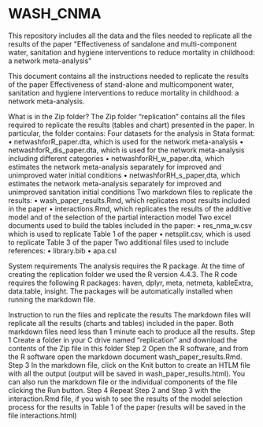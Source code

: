 # WASH_CNMA
This repository includes all the data and the files needed to replicate all the results of the paper "Effectiveness of sandalone and multi-component water, sanitation and hygiene interventions to reduce mortality in childhood: a network meta-analysis"

This document contains all the instructions needed to replicate the results of the paper Effectiveness of stand-alone and multicomponent water, sanitation and hygiene interventions to reduce mortality in childhood: a network meta-analysis.

What is in the Zip folder?
The Zip folder “replication” contains all the files required to replicate the results (tables and chart) presented in the paper. In particular, the folder contains:
Four datasets for the analysis in Stata format:
•	netwashforR_paper.dta, which is used for the network meta-analysis
•	netwashforR_dis_paper.dta, which is used for the network meta-analysis including different categories 
•	netwashforRH_w_paper.dta, which estimates the network meta-analysis separately for improved and unimproved water initial conditions
•	netwashforRH_s_paper,dta, which estimates the network meta-analysis separately for improved and unimproved sanitation initial conditions
Two markdown files to replicate the results:
•	wash_paper_results.Rmd, which replicates most results included in the paper
•	interactions.Rmd, which replicates the results of the additive model and of the selection of the partial interaction model
Two excel documents used to build the tables included in the paper:
•	res_nma_w.csv which is used to replicate Table 1 of the paper
•	netsplit.csv, which is used to replicate Table 3 of the paper
Two additional files used to include references:
•	library.bib
•	apa.csl

System requirements
The analysis requires the R package. At the time of creating the replication folder we used the R version 4.4.3. 
The R code requires the following R packages: haven, dplyr, meta, netmeta, kableExtra, data.table, insight. The packages will be automatically installed when running the markdown file.


Instruction to run the files and replicate the results
The markdown files will replicate all the results (charts and tables) included in the paper. Both markdown files need less than 1 minute each to produce all the results.
Step 1
Create a folder in your C drive named “replication” and download the contents of the Zip file in this folder
Step 2
Open the R software, and from the R software open the markdown document wash_paper_results.Rmd.
Step 3
In the markdown file, click on the Knit button to create an HTLM file with all the output (output will be saved in wash_paper_results.html). You can also run the markdown file or the individual components of the file clicking the Run button.
Step 4 
Repeat Step 2 and Step 3 with the interaction.Rmd file, if you wish to see the results of the model selection process for the results in Table 1 of the paper (results will be saved in the file interactions.html)
